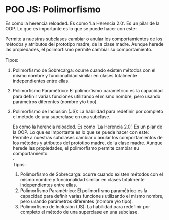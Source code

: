 # POO JS: Polimorfismo

Es como la herencia reloaded. Es como ‘La Herencia 2.0’. Es un pilar de la OOP. Lo que es importante es lo que se puede hacer con este:

Permite a nuestras subclases cambiar o anular los comportamientos de los métodos y atributos del prototipo madre, de la clase madre. Aunque herede las propiedades, el polimorfismo permite cambiar su comportamiento.\
·\
Tipos:

1. Polimorfismo de Sobrecarga: ocurre cuando existen métodos con el mismo nombre y funcionalidad similar en clases totalmente independientes entre ellas.
2. Polimorfismo Paramétrico: El polimorfismo paramétrico es la capacidad para definir varias funciones utilizando el mismo nombre, pero usando parámetros diferentes (nombre y/o tipo).
3.  Polimorfismo de Inclusión (JS): La habilidad para redefinir por completo el método de una superclase en una subclase.

    Es como la herencia reloaded. Es como ‘La Herencia 2.0’. Es un pilar de la OOP. Lo que es importante es lo que se puede hacer con este: Permite a nuestras subclases cambiar o anular los comportamientos de los métodos y atributos del prototipo madre, de la clase madre. Aunque herede las propiedades, el polimorfismo permite cambiar su comportamiento.\
    ·\
    Tipos:

    1. Polimorfismo de Sobrecarga: ocurre cuando existen métodos con el mismo nombre y funcionalidad similar en clases totalmente independientes entre ellas.
    2. Polimorfismo Paramétrico: El polimorfismo paramétrico es la capacidad para definir varias funciones utilizando el mismo nombre, pero usando parámetros diferentes (nombre y/o tipo).
    3. Polimorfismo de Inclusión (JS): La habilidad para redefinir por completo el método de una superclase en una subclase.

